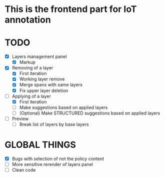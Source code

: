 This is the frontend part for IoT annotation
============================================

TODO
====
-[X] Layers management panel
    -[x] Markup
-[x] Removing of a layer
    -[x] First iteration
    -[x] Working layer remove
    -[x] Merge spans with same layers
    -[x] Fix upper layer deletion
-[ ] Applying of a layer
    -[x] First iteration
    -[ ] Make suggestions based on applied layers
    -[ ] (Optional) Make STRUCTURED suggestions based on applied layers
-[ ] Preview
    -[ ] Break list of layers by base layers

GLOBAL THINGS
=============
-[x] Bugs with selection of not the policy content
-[ ] More sensitive rerender of layers panel
-[ ] Clean code